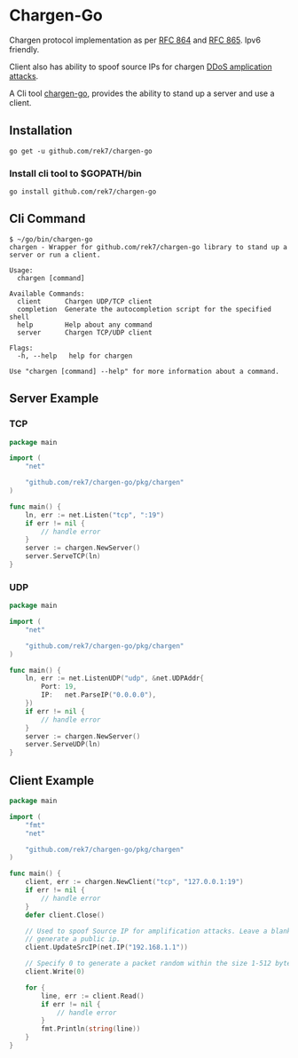# Chargen-Go
Chargen protocol implementation as per [RFC 864](https://www.rfc-editor.org/rfc/rfc864) and [RFC 865](https://www.rfc-editor.org/rfc/rfc865). Ipv6 friendly.

Client also has ability to spoof source IPs for chargen [DDoS amplication attacks](https://www.link11.com/en/blog/threat-landscape/chargen-flood-attacks-explained/).

A Cli tool [chargen-go](./main.go), provides the ability to stand up a server and use a client.


## Installation
`go get -u github.com/rek7/chargen-go`

### Install cli tool to $GOPATH/bin
`go install github.com/rek7/chargen-go`

## Cli Command
```
$ ~/go/bin/chargen-go
chargen - Wrapper for github.com/rek7/chargen-go library to stand up a server or run a client.

Usage:
  chargen [command]

Available Commands:
  client      Chargen UDP/TCP client
  completion  Generate the autocompletion script for the specified shell
  help        Help about any command
  server      Chargen TCP/UDP client

Flags:
  -h, --help   help for chargen

Use "chargen [command] --help" for more information about a command.
```


## Server Example
### TCP
```go
package main

import (
	"net"

	"github.com/rek7/chargen-go/pkg/chargen"
)

func main() {
	ln, err := net.Listen("tcp", ":19")
	if err != nil {
		// handle error
	}
	server := chargen.NewServer()
	server.ServeTCP(ln)
}
```
### UDP
```go
package main

import (
    "net"

    "github.com/rek7/chargen-go/pkg/chargen"
)

func main() {
    ln, err := net.ListenUDP("udp", &net.UDPAddr{
        Port: 19,
        IP:   net.ParseIP("0.0.0.0"),
    })
    if err != nil {
        // handle error
    }
    server := chargen.NewServer()
    server.ServeUDP(ln)
}
```

## Client Example
```go
package main

import (
    "fmt"
    "net"

    "github.com/rek7/chargen-go/pkg/chargen"
)

func main() {
    client, err := chargen.NewClient("tcp", "127.0.0.1:19")
    if err != nil {
        // handle error
    }
    defer client.Close()

    // Used to spoof Source IP for amplification attacks. Leave a blank IP if you want it to randomly
    // generate a public ip.
    client.UpdateSrcIP(net.IP("192.168.1.1"))

    // Specify 0 to generate a packet random within the size 1-512 bytes.
    client.Write(0)

    for {
        line, err := client.Read()
        if err != nil {
            // handle error
        }
        fmt.Println(string(line))
    }
}
```